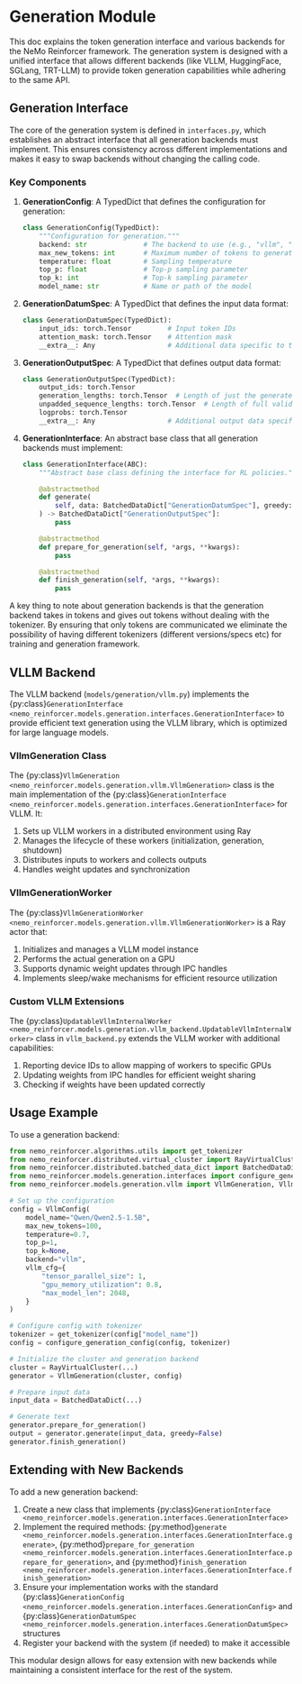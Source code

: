 # Generation Module

This doc explains the token generation interface and various backends for the NeMo Reinforcer framework. The generation system is designed with a unified interface that allows different backends (like VLLM, HuggingFace, SGLang, TRT-LLM) to provide token generation capabilities while adhering to the same API.

## Generation Interface

The core of the generation system is defined in `interfaces.py`, which establishes an abstract interface that all generation backends must implement. This ensures consistency across different implementations and makes it easy to swap backends without changing the calling code.

### Key Components

1. **GenerationConfig**: A TypedDict that defines the configuration for generation:
   ```python
   class GenerationConfig(TypedDict):
       """Configuration for generation."""
       backend: str              # The backend to use (e.g., "vllm", "hf")
       max_new_tokens: int       # Maximum number of tokens to generate
       temperature: float        # Sampling temperature
       top_p: float              # Top-p sampling parameter 
       top_k: int                # Top-k sampling parameter
       model_name: str           # Name or path of the model
   ```

2. **GenerationDatumSpec**: A TypedDict that defines the input data format:
   ```python
   class GenerationDatumSpec(TypedDict):
       input_ids: torch.Tensor         # Input token IDs
       attention_mask: torch.Tensor    # Attention mask
       __extra__: Any                  # Additional data specific to the backend
   ```

3. **GenerationOutputSpec**: A TypedDict that defines output data format:
   ```python
   class GenerationOutputSpec(TypedDict):
       output_ids: torch.Tensor
       generation_lengths: torch.Tensor  # Length of just the generated response part
       unpadded_sequence_lengths: torch.Tensor  # Length of full valid sequence (input + generated response)
       logprobs: torch.Tensor
       __extra__: Any                  # Additional output data specific to the backend
   ```

4. **GenerationInterface**: An abstract base class that all generation backends must implement:
   ```python
   class GenerationInterface(ABC):
       """Abstract base class defining the interface for RL policies."""

       @abstractmethod
       def generate(
           self, data: BatchedDataDict["GenerationDatumSpec"], greedy: bool
       ) -> BatchedDataDict["GenerationOutputSpec"]:
           pass

       @abstractmethod
       def prepare_for_generation(self, *args, **kwargs):
           pass

       @abstractmethod
       def finish_generation(self, *args, **kwargs):
           pass
   ```

A key thing to note about generation backends is that the generation backend takes in tokens and gives out tokens without dealing with the tokenizer. By ensuring that only tokens are communicated we eliminate the possibility of having different tokenizers (different versions/specs etc) for training and generation framework.

## VLLM Backend

The VLLM backend (`models/generation/vllm.py`) implements the {py:class}`GenerationInterface <nemo_reinforcer.models.generation.interfaces.GenerationInterface>` to provide efficient text generation using the VLLM library, which is optimized for large language models.

### VllmGeneration Class

The {py:class}`VllmGeneration <nemo_reinforcer.models.generation.vllm.VllmGeneration>` class is the main implementation of the {py:class}`GenerationInterface <nemo_reinforcer.models.generation.interfaces.GenerationInterface>` for VLLM. It:

1. Sets up VLLM workers in a distributed environment using Ray
2. Manages the lifecycle of these workers (initialization, generation, shutdown)
3. Distributes inputs to workers and collects outputs
4. Handles weight updates and synchronization

### VllmGenerationWorker

The {py:class}`VllmGenerationWorker <nemo_reinforcer.models.generation.vllm.VllmGenerationWorker>` is a Ray actor that:

1. Initializes and manages a VLLM model instance
2. Performs the actual generation on a GPU
3. Supports dynamic weight updates through IPC handles
4. Implements sleep/wake mechanisms for efficient resource utilization

### Custom VLLM Extensions

The {py:class}`UpdatableVllmInternalWorker <nemo_reinforcer.models.generation.vllm_backend.UpdatableVllmInternalWorker>` class in `vllm_backend.py` extends the VLLM worker with additional capabilities:

1. Reporting device IDs to allow mapping of workers to specific GPUs
2. Updating weights from IPC handles for efficient weight sharing
3. Checking if weights have been updated correctly

## Usage Example

To use a generation backend:

```python
from nemo_reinforcer.algorithms.utils import get_tokenizer
from nemo_reinforcer.distributed.virtual_cluster import RayVirtualCluster
from nemo_reinforcer.distributed.batched_data_dict import BatchedDataDict
from nemo_reinforcer.models.generation.interfaces import configure_generation_config
from nemo_reinforcer.models.generation.vllm import VllmGeneration, VllmConfig

# Set up the configuration
config = VllmConfig(
    model_name="Qwen/Qwen2.5-1.5B",
    max_new_tokens=100,
    temperature=0.7,
    top_p=1,
    top_k=None,
    backend="vllm",
    vllm_cfg={
        "tensor_parallel_size": 1,
        "gpu_memory_utilization": 0.8,
        "max_model_len": 2048,
    }
)

# Configure config with tokenizer
tokenizer = get_tokenizer(config["model_name"])
config = configure_generation_config(config, tokenizer)

# Initialize the cluster and generation backend
cluster = RayVirtualCluster(...)
generator = VllmGeneration(cluster, config)

# Prepare input data
input_data = BatchedDataDict(...)

# Generate text
generator.prepare_for_generation()
output = generator.generate(input_data, greedy=False)
generator.finish_generation()
```

## Extending with New Backends

To add a new generation backend:

1. Create a new class that implements {py:class}`GenerationInterface <nemo_reinforcer.models.generation.interfaces.GenerationInterface>`
2. Implement the required methods: {py:method}`generate <nemo_reinforcer.models.generation.interfaces.GenerationInterface.generate>`, {py:method}`prepare_for_generation <nemo_reinforcer.models.generation.interfaces.GenerationInterface.prepare_for_generation>`, and {py:method}`finish_generation <nemo_reinforcer.models.generation.interfaces.GenerationInterface.finish_generation>`
3. Ensure your implementation works with the standard {py:class}`GenerationConfig <nemo_reinforcer.models.generation.interfaces.GenerationConfig>` and {py:class}`GenerationDatumSpec <nemo_reinforcer.models.generation.interfaces.GenerationDatumSpec>` structures
4. Register your backend with the system (if needed) to make it accessible

This modular design allows for easy extension with new backends while maintaining a consistent interface for the rest of the system.
